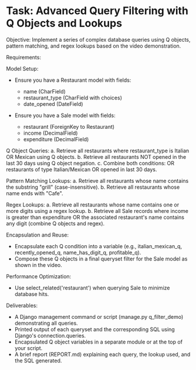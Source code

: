 # Task: Advanced Query Filtering with Q Objects and Lookups

Objective: Implement a series of complex database queries using Q objects, pattern matching, and regex lookups based on the video demonstration.

Requirements:

Model Setup:

- Ensure you have a Restaurant model with fields:
  - name (CharField)
  - restaurant_type (CharField with choices)
  - date_opened (DateField)

- Ensure you have a Sale model with fields:

  - restaurant (ForeignKey to Restaurant)
  - income (DecimalField)
  - expenditure (DecimalField)

Q Object Queries:
a. Retrieve all restaurants where restaurant_type is Italian OR Mexican using Q objects.
b. Retrieve all restaurants NOT opened in the last 30 days using Q object negation.
c. Combine both conditions: OR restaurants of type Italian/Mexican OR opened in last 30 days.

Pattern Matching Lookups:
a. Retrieve all restaurants whose name contains the substring "grill" (case-insensitive).
b. Retrieve all restaurants whose name ends with "Cafe".

Regex Lookups:
a. Retrieve all restaurants whose name contains one or more digits using a regex lookup.
b. Retrieve all Sale records where income is greater than expenditure OR the associated restaurant's name contains any digit (combine Q objects and regex).

Encapsulation and Reuse:

- Encapsulate each Q condition into a variable (e.g., italian_mexican_q, recently_opened_q, name_has_digit_q, profitable_q).
- Compose these Q objects in a final queryset filter for the Sale model as shown in the video.

Performance Optimization:

- Use select_related('restaurant') when querying Sale to minimize database hits.

Deliverables:

- A Django management command or script (manage.py q_filter_demo) demonstrating all queries.
- Printed output of each queryset and the corresponding SQL using Django's connection.queries.
- Encapsulated Q object variables in a separate module or at the top of your script.
- A brief report (REPORT.md) explaining each query, the lookup used, and the SQL generated.

